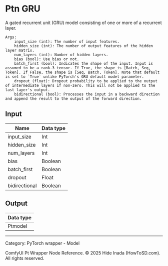 # Ptn GRU
A gated recurrent unit (GRU) model consisting of one or more of a recurrent layer.  

    Args:
        input_size (int): The number of input features.
        hidden_size (int): The number of output features of the hidden layer matrix.
        num_layers (int): Number of hidden layers.
        bias (bool): Use bias or not.
        batch_first (bool): Indicates the shape of the input. Input is assumed to be a rank-3 tensor. If True, the shape is [Batch, Seq, Token]. If False, the shape is [Seq, Batch, Token]. Note that default is set to `True` unlike PyTorch's GRU default model parameter.
        dropout (float): Dropout probability to be applied to the output of intermediate layers if non-zero. This will not be applied to the last layer's output.
        bidirectional (bool): Processes the input in a backward direction and append the result to the output of the forward direction.

## Input
| Name | Data type |
|---|---|
| input_size | Int |
| hidden_size | Int |
| num_layers | Int |
| bias | Boolean |
| batch_first | Boolean |
| dropout | Float |
| bidirectional | Boolean |

## Output
| Data type |
|---|
| Ptmodel |

<HR>
Category: PyTorch wrapper - Model

ComfyUI Pt Wrapper Node Reference. © 2025 Hide Inada (HowToSD.com). All rights reserved.
